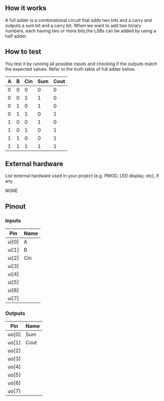 <!---

This file is used to generate your project datasheet. Please fill in the information below and delete any unused
sections.

You can also include images in this folder and reference them in the markdown. Each image must be less than
512 kb in size, and the combined size of all images must be less than 1 MB.
-->

## How it works

A full adder is a combinational circuit that adds two bits and a carry and outputs a sum bit and a carry bit. When we want to add two binary numbers, each having two or more bits,the LSBs can be added by using a half adder.

## How to test

You test it by running all possible inputs and checking if the outputs match the expected values. Refer to the truth table of full adder below.

| A | B | Cin | Sum | Cout |
|---|---|-----|-----|------|
| 0 | 0 |  0  |  0  |  0   |
| 0 | 0 |  1  |  1  |  0   |
| 0 | 1 |  0  |  1  |  0   |
| 0 | 1 |  1  |  0  |  1   |
| 1 | 0 |  0  |  1  |  0   |
| 1 | 0 |  1  |  0  |  1   |
| 1 | 1 |  0  |  0  |  1   |
| 1 | 1 |  1  |  1  |  1   |

## External hardware

List external hardware used in your project (e.g. PMOD, LED display, etc), if any

NONE

## Pinout

### Inputs

| Pin     | Name |
|---------|------|
| ui[0]   | A    |
| ui[1]   | B    |
| ui[2]   | Cin    |
| ui[3]   |      |
| ui[4]   |      |
| ui[5]   |      |
| ui[6]   |      |
| ui[7]   |      |

### Outputs

| Pin     | Name |
|---------|------|
| uo[0]   | Sum    |
| uo[1]   | Cout    |
| uo[2]   |      |
| uo[3]   |      |
| uo[4]   |      |
| uo[5]   |      |
| uo[6]   |      |
| uo[7]   |      |
